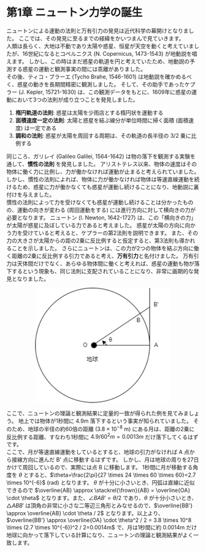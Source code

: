 # 第1章 ニュートン力学の誕生
ニュートンによる運動の法則と万有引力の発見は近代科学の幕開けとなりました。
ここでは、その発見に至るまでの経緯をかいつまんで見ていきます。  
人類は長らく、大地は不動であり太陽や惑星、恒星が天空を動くと考えていましたが、16世紀になるとコペルニクス (N. Copernicus, 1473-1543) が地動説を唱えます。
しかし、この時はまだ惑星の軌道を円と考えていたため、地動説の予測する惑星の運動と観測事実の間には乖離がありました。  
その後、ティコ・ブラーエ (Tycho Brahe, 1546-1601) は地動説を確かめるべく、惑星の動きを長期間精密に観測しました。
そして、その助手であったケプラー (J. Kepler, 15721-1630) は、この観測データをもとに、1609年に惑星の運動において3つの法則が成り立つことを発見しました。

1. **楕円軌道の法則**: 惑星は太陽を少雨店とする楕円状を運動する
2. **面積速度一定の法則**: 太陽と惑星を結ぶ線分が単位時間に掃く面積 (面積速度) は一定である
3. **調和の法則**: 惑星が太陽を周回する周期は、その軌道の長半径の 3/2 乗に比例する

同じころ、ガリレイ (Galileo Galilei, 1564-1642) は物の落下を観測する実験を通して、**慣性の法則** を発見しました。
アリストテレス以来、物体の速度はその物体に働く力に比例し、力が働かなければ運動が止まると考えられていました。
しかし、慣性の法則によれば、物体に力が働かなければ物体は等速直線運動を続けるため、惑星に力が働かなくても惑星が運動し続けることになり、地動説に裏付けを与えました。  
慣性の法則によって力を受けなくても惑星が運動し続けることは分かったものの、運動の向きが変わる (周回運動をする) には進行方向に対して横向きの力が必要となります。
ニュートン (I. Newton, 1642-1727) は、この「横向きの力」が太陽が惑星に及ぼしている力であると考えました。
惑星が太陽の方向に向かう力を受けていると考えると、ケプラーの第2法則を説明できます。
また、その力の大きさが太陽からの距の2乗に反比例すると仮定すると、第3法則も導かれることを示しました。
さらにニュートンは、この力が2つの物体を結ぶ方向に働く距離の2乗に反比例する引力であると考え、**万有引力**と名付けました。
万有引力は天体間だけでなく、あらゆる物体間に働くと考えれば、惑星の運動も物が落下するという現象も、同じ法則に支配されていることになり、非常に画期的な発見となりました。

<div align="center">
    <img src="../images/fig_1_1.drawio.png" height=300px>
</div>

ここで、ニュートンの理論と観測結果に定量的一致が得られた例を見てみましょう。
地上では物体が1秒間に 4.9m 落下するという事実が知られていました。
そのため、地球の半径の約60倍の距離 ($3.8 \times 10^{-8}$ m) にある月は、距離の2乗に反比例する距離、すなわち1秒間に $4.9 / 60^2 m = 0.0013m$ だけ落下してくるはずです。  
ここで、月が等速直線運動をしているとすると、地球の引力がなければ A 点から接線方向に進んだ B' 点に移動するはずです。
しかし、月は地球の周りを27日かけて周回しているので、実際には点 B に移動します。
1秒間に月が移動する角度を $\theta$ とすると、$\theta=\frac{2\pi}{27 \times 24 \times 60 \times 60}=2.7 \times 10^{-6}$ (rad) となります。
$\theta$ が十分に小さいとき、円弧は直線に近似できるので $\overline{AB}  \approx \stackrel{\frown}{AB} = \overline{OA} \cdot \theta$ となります。また、$\angle BAB' = \theta / 2$ であり、$\theta$ が十分小さいとき、$\triangle ABB'$ は頂角の非常に小さな二等辺三角形とみなせるので、$\overline{BB'}  \approx  \overline{AB} \cdot \theta / 2$ となります。以上より、$\overline{BB'}  \approx \overline{OA} \cdot \theta^2 / 2 = 3.8 \times 10^8 \times (2.7 \times 10^{-6})^2 / 2=0.0014m$ で、月は1秒間に約 0.0014m だけ地球に向かって落下している計算になり、ニュートンの理論と観測結果がよく一致します。